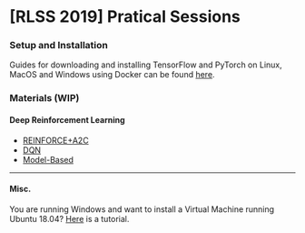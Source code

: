# [RLSS 2019] Pratical Sessions

### Setup and Installation
Guides for downloading and installing TensorFlow and PyTorch on Linux, MacOS and Windows using Docker can be found [here](setup.md).

### Materials (WIP)
#### Deep Reinforcement Learning
- [REINFORCE+A2C](labs/01.REINFORCE+A2C.ipynb)
- [DQN](labs/02.DQN.ipynb)
- [Model-Based](labs/03.ModelBased.ipynb)

-------
#### Misc.
You are running Windows and want to install a Virtual Machine running Ubuntu 18.04? [Here](ubuntu-virtual-box.md) is a tutorial.
